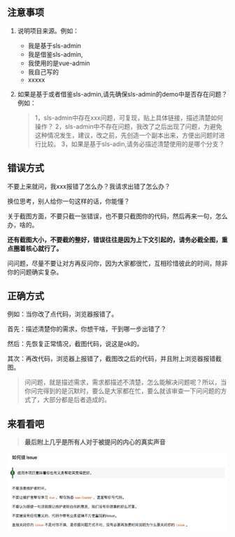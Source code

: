 ## 注意事项

1. 说明项目来源。例如：

    * 我是基于sls-admin
    * 我是借鉴sls-admin,
    * 我使用的是vue-admin
    * 我自己写的
    * xxxxx
    
2. 如果是基于或者借鉴sls-admin,请先确保sls-admin的demo中是否存在问题？例如：
    
    >1，sls-admin中存在xxx问题，可复现，贴上具体链接，描述清楚如何操作？
    2，sls-admin中不存在问题，我改了之后出现了问题，为避免这种情况发生，建议，改之前，先创造一个副本出来，方便出问题时进行比较。
    3，如果是基于sls-adin,请务必描述清楚使用的是哪个分支？
    
    

## 错误方式

不要上来就问，我xxx报错了怎么办？我请求出错了怎么办？

换位思考，别人给你一句这样的话，你能懂？

关于截图方面，不要只截一张错误，也不要只截图你的代码，然后再来一句，怎么办，啥的。

**还有截图大小，不要截的整好，错误往往是因为上下文引起的，请务必截全图，重点圈着核心就行了。**

问问题，尽量不要让对方再反问你，因为大家都很忙，互相珍惜彼此的时间，除非你的问题确实复杂。


## 正确方式
例如：当你改了点代码，浏览器报错了。

首先：描述清楚你的需求，你想干啥，干到哪一步出错了？

然后：先恢复正常情况，截图代码，说这是ok的。

其次：再改代码，浏览器上报错了，截图改之后的代码，并且附上浏览器报错截图。

>问问题，就是描述需求，需求都描述不清楚，怎么能解决问题呢？所以，当你问完得到的是沉默时，要么是大家都在忙，要么就该审查一下问问题的方式了，大部分都是后者造成的。

## 来看看吧

> **最后附上几乎是所有人对于被提问的内心的真实声音**


![正确提问方式](/static/images/use/nb.png)